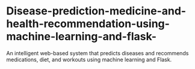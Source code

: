 # Disease-prediction-medicine-and-health-recommendation-using-machine-learning-and-flask-
An intelligent web-based system that predicts diseases and recommends medications, diet, and workouts using machine learning and Flask.
